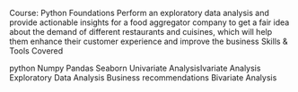 Course: Python Foundations
Perform an exploratory data analysis and provide actionable insights for a food aggregator company to get a fair idea about the demand of different restaurants and cuisines, which will help them enhance their customer experience and improve the business
Skills & Tools Covered

python
Numpy
Pandas
Seaborn
Univariate AnalysisIvariate Analysis
Exploratory Data Analysis
Business recommendations
Bivariate Analysis
